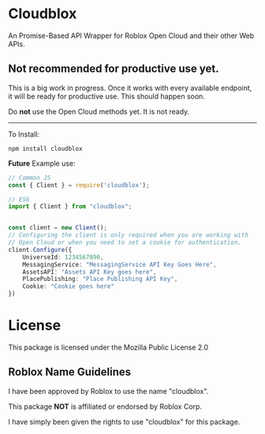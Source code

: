 # Cloudblox

An Promise-Based API Wrapper for Roblox Open Cloud and their other Web APIs.

## Not recommended for productive use yet.
This is a big work in progress. Once it works with every available endpoint, it will be ready for productive use. This should happen soon.

Do **not** use the Open Cloud methods yet. It is not ready. 

***

To Install:

```
npm install cloudblox
```


**Future** Example use:

```ts
// Common JS
const { Client } = require('cloudblox');

// ES6
import { Client } from "cloudblox";


const client = new Client();
// Configuring the client is only required when you are working with 
// Open Cloud or when you need to set a cookie for authentication.
client.Configure({
	UniverseId: 1234567890,
	MessagingService: "MessagingService API Key Goes Here",
	AssetsAPI: "Assets API Key goes here",
	PlacePublishing: "Place Publishing API Key",
	Cookie: "Cookie goes here"
})
```

# License

This package is licensed under the Mozilla Public License 2.0

## Roblox Name Guidelines

I have been approved by Roblox to use the name "cloudblox".

This package **NOT** is affiliated or endorsed by Roblox Corp.

I have simply been given the rights to use "cloudblox" for this package.
